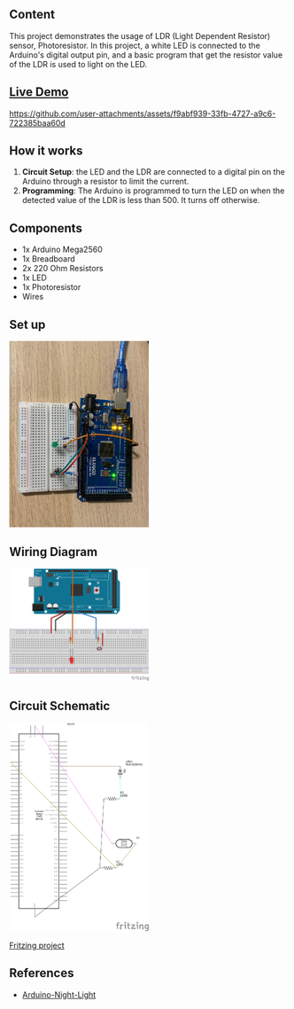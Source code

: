 ## Content 

This project demonstrates the usage of LDR (Light Dependent Resistor) sensor, Photoresistor. In this project, a white LED is connected to the Arduino's digital output pin, and a basic program that get the resistor value of the LDR is used to light on the LED.

## [Live Demo](./assets/light-night.mp4)

https://github.com/user-attachments/assets/f9abf939-33fb-4727-a9c6-722385baa60d

## How it works
1. **Circuit Setup**: the LED and the LDR are connected to a digital pin on the Arduino through a resistor to limit the current. 
2. **Programming**: The Arduino is programmed to turn the LED on when the detected value of the LDR is less than 500. It turns off otherwise.

## Components
- 1x Arduino Mega2560 
- 1x Breadboard
- 2x 220 Ohm Resistors
- 1x LED
- 1x Photoresistor
- Wires

## Set up
<img src="./assets/night-light.jpg" width="50%" hight="50%"> 

</br>

## Wiring Diagram

<img src="./assets/breadboard-night-light.svg" width="50%" hight="50%"> 

## Circuit Schematic

<img src="./assets/schematic-night-light.svg" width="50%" hight="50%" color="grey"> 

[Fritzing project](./assets/night-light.fzz)

## References
- [Arduino-Night-Light](https://www.instructables.com/Arduino-Night-Light)
